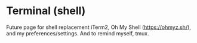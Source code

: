 # Terminal (shell)

Future page for shell replacement iTerm2, Oh My Shell (https://ohmyz.sh/), and my preferences/settings. And to remind myself, tmux. 